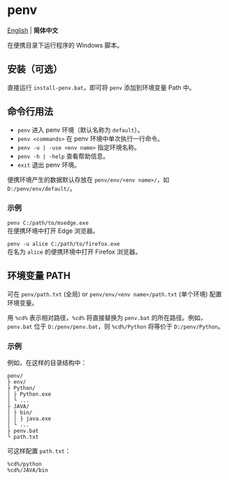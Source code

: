 # penv

[English](https://github.com/Charon2050/penv) | **简体中文**

在便携目录下运行程序的 Windows 脚本。

## 安装（可选）

直接运行 `install-penv.bat`，即可将 `penv` 添加到环境变量 Path 中。

## 命令行用法

- `penv` 进入 penv 环境（默认名称为 `default`）。
- `penv <commands>` 在 penv 环境中单次执行一行命令。
- `penv -u | -use <env name>` 指定环境名称。
- `penv -h | -help` 查看帮助信息。
- `exit` 退出 penv 环境。

便携环境产生的数据默认存放在 `penv/env/<env name>/`，如 `D:/penv/env/default/`。

### 示例

`penv C:/path/to/msedge.exe`
<br/>在便携环境中打开 Edge 浏览器。

`penv -u alice C:/path/to/firefox.exe`
<br/>在名为 `alice` 的便携环境中打开 Firefox 浏览器。

## 环境变量 PATH

可在 `penv/path.txt` (全局) or `penv/env/<env name>/path.txt` (单个环境) 配置环境变量。

用 `%cd%` 表示相对路径，`%cd%` 将直接替换为 `penv.bat` 的所在路径。例如，`penv.bat` 位于 `D:/penv/penv.bat`，则 `%cd%/Python` 将等价于 `D:/penv/Python`。

### 示例

例如，在这样的目录结构中：

```
penv/
├ env/
├ Python/
│ ├ Python.exe
│ └ ...
├ JAVA/
│ ├ bin/
│ │ ├ java.exe
│ └ ...
├ penv.bat
└ path.txt
```

可这样配置 `path.txt`：

```
%cd%/python
%cd%/JAVA/bin
```